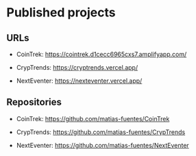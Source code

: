 # Published projects

## URLs

-   CoinTrek: https://cointrek.d1cecc6965cxs7.amplifyapp.com/

-   CrypTrends: https://cryptrends.vercel.app/

-   NextEventer: https://nexteventer.vercel.app/

## Repositories

-   CoinTrek: https://github.com/matias-fuentes/CoinTrek

-   CrypTrends: https://github.com/matias-fuentes/CrypTrends

-   NextEventer: https://github.com/matias-fuentes/NextEventer
